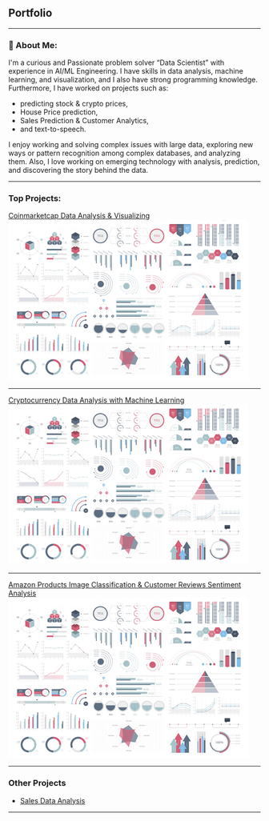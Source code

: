 ## Portfolio

---

### 💫 About Me:

I'm a curious and Passionate problem solver “Data Scientist” with experience in AI/ML Engineering. I have skills in data analysis, machine learning, and visualization, and I also have strong programming knowledge. Furthermore, I have worked on projects such as:
- predicting stock & crypto prices, 
- House Price prediction, 
- Sales Prediction & Customer Analytics, 
- and text-to-speech.

I enjoy working and solving complex issues with large data, exploring new ways or pattern recognition among complex databases, and analyzing them. Also, I love working on emerging technology with analysis, prediction, and discovering the story behind the data.

---
### Top Projects:
[Coinmarketcap Data Analysis & Visualizing](https://github.com/mr-robot77/Coinmarketcap)
<img src="images/dummy_thumbnail.jpg?raw=true"/>

---
[Cryptocurrency Data Analysis with Machine Learning](https://github.com/mr-robot77/Quera_G11-Project2)
<img src="images/dummy_thumbnail.jpg?raw=true"/>

---
[Amazon Products Image Classification & Customer Reviews Sentiment Analysis](https://github.com/mr-robot77/Quera_G11-Project3)
<img src="images/dummy_thumbnail.jpg?raw=true"/>

---

### Other Projects

- [Sales Data Analysis](https://github.com/mr-robot77/Sales-Data-Analysis)

---
